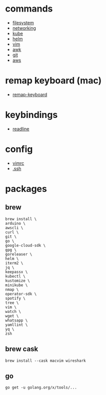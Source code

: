 # commands
 - [filesystem](filesystem/README.md)
 - [networking](networking/README.md)
 - [kube](kube/README.md)
 - [helm](helm/README.md)
 - [vim](vim/README.md)
 - [awk](awk/README.md)
 - [git](git/README.md)
 - [aws](aws/README.md)

# remap keyboard (mac)
 - [remap-keyboard](remap-keyboard/README.md)

# keybindings

 - [readline](readline/README.md)

# config

 - [vimrc](vim/.vimrc)
 - [.ssh](ssh/README.md)

# packages

## brew
```
brew install \
arduino \
awscli \
curl \
git \
go \
google-cloud-sdk \
gpg \
goreleaser \
helm \
iterm2 \
jq \
keepassx \
kubectl \
kustomize \
minikube \
nmap \
operator-sdk \
spotify \
tree \
vim \
watch \
wget \
whatsapp \
yamllint \
yq \
zsh
```

## brew cask
```
brew install --cask macvim wireshark
```

## go
```
go get -u golang.org/x/tools/...
```
